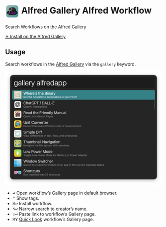 # <img src='Workflow/icon.png' width='45' align='center' alt='icon'> Alfred Gallery Alfred Workflow

Search Workflows on the Alfred Gallery

[⤓ Install on the Alfred Gallery](https://alfred.app/workflows/alfredapp/alfred-gallery)

## Usage

Search workflows in the [Alfred Gallery](https://alfred.app/) via the `gallery` keyword.

![Searching for alfredapp workflows](Workflow/images/about/gallery.png)

* <kbd>↩</kbd> Open workflow’s Gallery page in default browser.
* <kbd>⌃</kbd> Show tags.
* <kbd>⌘</kbd><kbd>↩</kbd> Install workflow.
* <kbd>⌥</kbd><kbd>↩</kbd> Narrow search to creator’s name.
* <kbd>⇧</kbd><kbd>↩</kbd> Paste link to workflow’s Gallery page.
* <kbd>⌘</kbd><kbd>Y</kbd> [Quick Look](https://www.alfredapp.com/help/features/previews/) workflow’s Gallery page.
